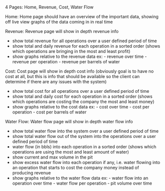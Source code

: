 4 Pages: Home, Revenue, Cost, Water Flow

Home: Home page should have an overview of the important data, showing off live view graphs of the data coming in in real time

Revenue: Revenue page will show in depth revenue info
 - show total revenue for all operations over a user defined period of time
 - show total and daily revenue for each operation in a sorted order (shows which operations are bringing in the most and least profit)
 - show graphs relative to the revenue data
    ex: - revenue over time
        - revenue per operation
        - revenue per barrels of water

Cost: Cost page will show in depth cost info (obviously goal is to have no cost at all, but this is info that should be available so the client can determine if there are any issues with the system)
 - show total cost for all operations over a user defined period of time
 - show total and daily cost for each operation in a sorted order (shows which operations are costing the company the most and least money)
 - show graphs relative to the cost data
    ex: - cost over time
        - cost per operation
        - cost per barrels of water

Water Flow: Water flow page will show in depth water flow info
 - show total water flow into the system over a user defined period of time
 - show total water flow out of the system into the operations over a user defined period of time
 - water flow (in bbls) into each operation in a sorted order (shows which operations are using the most and least amount of water)
 - show current and max volume in the pit
 - show excess water flow into each operation if any, i.e. water flowing into an operation that starts to cost the company money instead of producing revenue
 - show graphs relative to the water flow data
    ex: - water flow into an operation over time
        - water flow per operation
        - pit volume over time